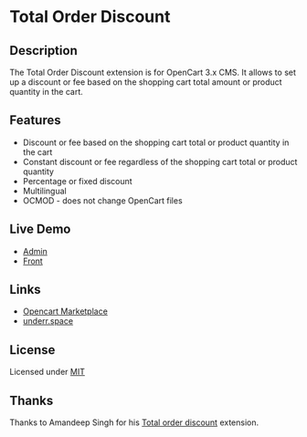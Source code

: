 # Total Order Discount

## Description
The Total Order Discount extension is for OpenCart 3.x CMS. It allows to set up a discount or fee based on the shopping cart total amount or product quantity in the cart.

## Features
* Discount or fee based on the shopping cart total or product quantity in the cart
* Constant discount or fee regardless of the shopping cart total or product quantity
* Percentage or fixed discount
* Multilingual
* OCMOD - does not change OpenCart files

## Live Demo
* [Admin](http://ocmod.freevar.com/oc3020/b/admin/index.php?route=extension/total/order_discount)
* [Front](http://ocmod.freevar.com/oc3020/b)

## Links
* [Opencart Marketplace](https://www.opencart.com/index.php?route=marketplace/extension/info&extension_id=33296)
* [underr.space](https://underr.space/notes/projects/project-001.html)

## License
Licensed under [MIT](https://git.io/JfcKp)

## Thanks
Thanks to Amandeep Singh for his [Total order discount](https://www.opencart.com/index.php?route=marketplace/extension/info&extension_id=29345) extension.


